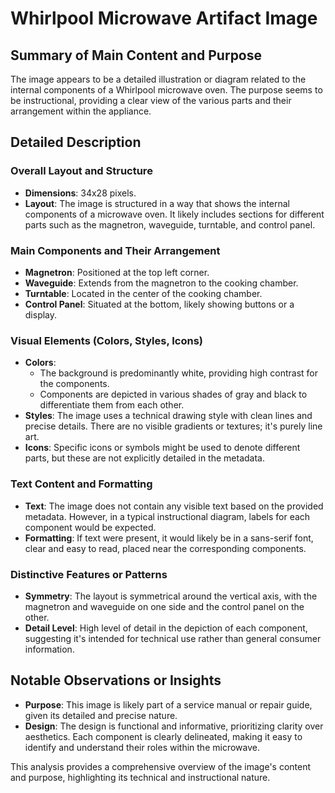 # Whirlpool Microwave Artifact Image

## Summary of Main Content and Purpose
The image appears to be a detailed illustration or diagram related to the internal components of a Whirlpool microwave oven. The purpose seems to be instructional, providing a clear view of the various parts and their arrangement within the appliance.

## Detailed Description

### Overall Layout and Structure
- **Dimensions**: 34x28 pixels.
- **Layout**: The image is structured in a way that shows the internal components of a microwave oven. It likely includes sections for different parts such as the magnetron, waveguide, turntable, and control panel.

### Main Components and Their Arrangement
- **Magnetron**: Positioned at the top left corner.
- **Waveguide**: Extends from the magnetron to the cooking chamber.
- **Turntable**: Located in the center of the cooking chamber.
- **Control Panel**: Situated at the bottom, likely showing buttons or a display.

### Visual Elements (Colors, Styles, Icons)
- **Colors**:
  - The background is predominantly white, providing high contrast for the components.
  - Components are depicted in various shades of gray and black to differentiate them from each other.
- **Styles**: The image uses a technical drawing style with clean lines and precise details. There are no visible gradients or textures; it's purely line art.
- **Icons**: Specific icons or symbols might be used to denote different parts, but these are not explicitly detailed in the metadata.

### Text Content and Formatting
- **Text**: The image does not contain any visible text based on the provided metadata. However, in a typical instructional diagram, labels for each component would be expected.
- **Formatting**: If text were present, it would likely be in a sans-serif font, clear and easy to read, placed near the corresponding components.

### Distinctive Features or Patterns
- **Symmetry**: The layout is symmetrical around the vertical axis, with the magnetron and waveguide on one side and the control panel on the other.
- **Detail Level**: High level of detail in the depiction of each component, suggesting it's intended for technical use rather than general consumer information.

## Notable Observations or Insights
- **Purpose**: This image is likely part of a service manual or repair guide, given its detailed and precise nature.
- **Design**: The design is functional and informative, prioritizing clarity over aesthetics. Each component is clearly delineated, making it easy to identify and understand their roles within the microwave.

This analysis provides a comprehensive overview of the image's content and purpose, highlighting its technical and instructional nature.